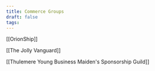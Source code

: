 ```yaml
---
title: Commerce Groups
draft: false
tags:
---
```


[[OrionShip]]

[[The Jolly Vanguard]]

[[Thulemere Young Business Maiden's Sponsorship Guild]]